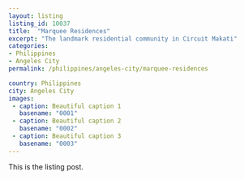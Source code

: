 ```yaml
---
layout: listing
listing_id: 10037
title:  "Marquee Residences"
excerpt: "The landmark residential community in Circuit Makati"
categories:
- Philippines
- Angeles City
permalink: /philippines/angeles-city/marquee-residences

country: Philippines
city: Angeles City
images:
 - caption: Beautiful caption 1
   basename: "0001"
 - caption: Beautiful caption 2
   basename: "0002"
 - caption: Beautiful caption 3
   basename: "0003"
---
```

This is the listing post.
